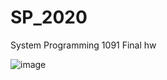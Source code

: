 # SP_2020

System Programming 1091 Final hw


![image](https://raw.githubusercontent.com/huikaiwang/SP_2020/main/截圖%202020-12-19%20下午5.28.48.png)
